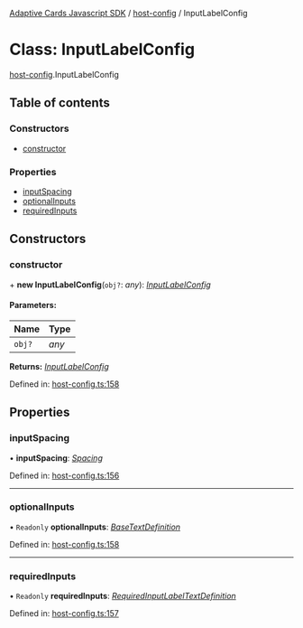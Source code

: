 [Adaptive Cards Javascript SDK](../README.md) / [host-config](../modules/host_config.md) / InputLabelConfig

# Class: InputLabelConfig

[host-config](../modules/host_config.md).InputLabelConfig

## Table of contents

### Constructors

- [constructor](host_config.inputlabelconfig.md#constructor)

### Properties

- [inputSpacing](host_config.inputlabelconfig.md#inputspacing)
- [optionalInputs](host_config.inputlabelconfig.md#optionalinputs)
- [requiredInputs](host_config.inputlabelconfig.md#requiredinputs)

## Constructors

### constructor

\+ **new InputLabelConfig**(`obj?`: _any_): [_InputLabelConfig_](host_config.inputlabelconfig.md)

#### Parameters:

| Name   | Type  |
| :----- | :---- |
| `obj?` | _any_ |

**Returns:** [_InputLabelConfig_](host_config.inputlabelconfig.md)

Defined in: [host-config.ts:158](https://github.com/microsoft/AdaptiveCards/blob/0938a1f10/source/nodejs/adaptivecards/src/host-config.ts#L158)

## Properties

### inputSpacing

• **inputSpacing**: [_Spacing_](../enums/enums.spacing.md)

Defined in: [host-config.ts:156](https://github.com/microsoft/AdaptiveCards/blob/0938a1f10/source/nodejs/adaptivecards/src/host-config.ts#L156)

---

### optionalInputs

• `Readonly` **optionalInputs**: [_BaseTextDefinition_](host_config.basetextdefinition.md)

Defined in: [host-config.ts:158](https://github.com/microsoft/AdaptiveCards/blob/0938a1f10/source/nodejs/adaptivecards/src/host-config.ts#L158)

---

### requiredInputs

• `Readonly` **requiredInputs**: [_RequiredInputLabelTextDefinition_](host_config.requiredinputlabeltextdefinition.md)

Defined in: [host-config.ts:157](https://github.com/microsoft/AdaptiveCards/blob/0938a1f10/source/nodejs/adaptivecards/src/host-config.ts#L157)
